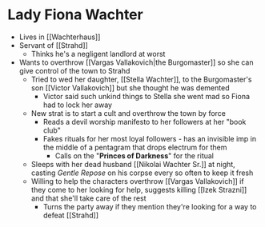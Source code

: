 # Lady Fiona Wachter
* Lives in [[Wachterhaus]]
* Servant of [[Strahd]]
  * Thinks he's a negligent landlord at worst
* Wants to overthrow [[Vargas Vallakovich|the Burgomaster]] so she can give control of the town to Strahd
  * Tried to wed her daughter, [[Stella Wachter]], to the Burgomaster's son [[Victor Vallakovich]] but she thought he was demented
    * Victor said such unkind things to Stella she went mad so Fiona had to lock her away
  * New strat is to start a cult and overthrow the town by force
    * Reads a devil worship manifesto to her followers at her "book club"
    * Fakes rituals for her most loyal followers - has an invisible imp in the middle of a pentagram that drops electrum for them
      * Calls on the "**Princes of Darkness**" for the ritual
  * Sleeps with her dead husband [[Nikolai Wachter Sr.]] at night, casting _Gentle Repose_ on his corpse every so often to keep it fresh
  * Willing to help the characters overthrow [[Vargas Vallakovich]] if they come to her looking for help, suggests killing [[Izek Strazni]] and that she'll take care of the rest
    * Turns the party away if they mention they're looking for a way to defeat [[Strahd]]